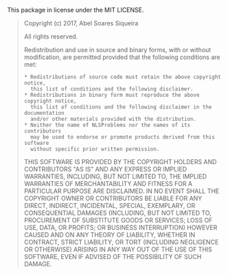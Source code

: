 This package in license under the MIT LICENSE.

> Copyright (c) 2017, Abel Soares Siqueira
> 
> All rights reserved.
> 
> Redistribution and use in source and binary forms, with or without modification,
> are permitted provided that the following conditions are met:
> 
>     * Redistributions of source code must retain the above copyright notice,
>       this list of conditions and the following disclaimer.
>     * Redistributions in binary form must reproduce the above copyright notice,
>       this list of conditions and the following disclaimer in the documentation
>       and/or other materials provided with the distribution.
>     * Neither the name of NLSProblems nor the names of its contributors
>       may be used to endorse or promote products derived from this software
>       without specific prior written permission.
> 
> THIS SOFTWARE IS PROVIDED BY THE COPYRIGHT HOLDERS AND CONTRIBUTORS
> "AS IS" AND ANY EXPRESS OR IMPLIED WARRANTIES, INCLUDING, BUT NOT
> LIMITED TO, THE IMPLIED WARRANTIES OF MERCHANTABILITY AND FITNESS FOR
> A PARTICULAR PURPOSE ARE DISCLAIMED. IN NO EVENT SHALL THE COPYRIGHT OWNER OR
> CONTRIBUTORS BE LIABLE FOR ANY DIRECT, INDIRECT, INCIDENTAL, SPECIAL,
> EXEMPLARY, OR CONSEQUENTIAL DAMAGES (INCLUDING, BUT NOT LIMITED TO,
> PROCUREMENT OF SUBSTITUTE GOODS OR SERVICES; LOSS OF USE, DATA, OR
> PROFITS; OR BUSINESS INTERRUPTION) HOWEVER CAUSED AND ON ANY THEORY OF
> LIABILITY, WHETHER IN CONTRACT, STRICT LIABILITY, OR TORT (INCLUDING
> NEGLIGENCE OR OTHERWISE) ARISING IN ANY WAY OUT OF THE USE OF THIS
> SOFTWARE, EVEN IF ADVISED OF THE POSSIBILITY OF SUCH DAMAGE.

